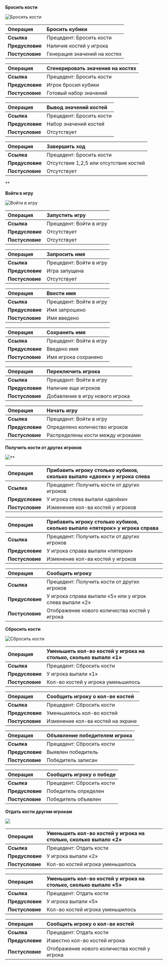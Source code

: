 ﻿**Бросить кости**

![](Aspose.Words.fdc02100-19c5-49bd-a678-e01e413e170a.001.png "Бросить кости")

|**Операция**|Бросить кубики|
| :- | :- |
|**Ссылка**|Прецедент: Бросить кости|
|**Предусловие**|Наличие костей у игрока|
|**Постусловие**|Генерация значений на костях|

|**Операция**|Сгенерировать значения на костях|
| :- | :- |
|**Ссылка**|Прецедент: Бросить кости|
|**Предусловие**|Игрок бросил кубики|
|**Постусловие**|Готовый набор значений|

|**Операция**|Вывод значений костей|
| :- | :- |
|**Ссылка**|Прецедент: Бросить кости|
|**Предусловие**|Набор значений костей|
|**Постусловие**|Отсутствует|

|**Операция**|Завершить ход|
| :- | :- |
|**Ссылка**|Прецедент: Бросить кости|
|**Предусловие**|Отсутствие 1,2,5 или отсутствие костей|
|**Постусловие**|Отсутствует|
**


**Войти в игру**

![](Aspose.Words.fdc02100-19c5-49bd-a678-e01e413e170a.002.png "Войти в игру")

|**Операция**|Запустить игру|
| :- | :- |
|**Ссылка**|Прецедент: Войти в игру|
|**Предусловие**|Отсутствует|
|**Постусловие**|Отсутствует|

|**Операция**|Запросить имя|
| :- | :- |
|**Ссылка**|Прецедент: Войти в игру|
|**Предусловие**|Игра запущена|
|**Постусловие**|Отсутствует|

|**Операция**|Ввести имя|
| :- | :- |
|**Ссылка**|Прецедент: Войти в игру|
|**Предусловие**|Имя запрошено|
|**Постусловие**|Имя введено|

|**Операция**|Сохранить имя|
| :- | :- |
|**Ссылка**|Прецедент: Войти в игру|
|**Предусловие**|Введено имя|
|**Постусловие**|Имя игрока сохранено|

|**Операция**|Переключить игрока|
| :- | :- |
|**Ссылка**|Прецедент: Войти в игру|
|**Предусловие**|Наличие еще игроков|
|**Постусловие**|Добавление в игру нового игрока|

|**Операция**|Начать игру|
| :- | :- |
|**Ссылка**|Прецедент: Войти в игру|
|**Предусловие**|Определено количество игроков|
|**Постусловие**|Распределены кости между игроками|

**Получить кости от других игроков**

![](Aspose.Words.fdc02100-19c5-49bd-a678-e01e413e170a.003.png)** 

|**Операция**|Прибавить игроку столько кубиков, сколько выпало «двоек» у игрока слева|
| :- | :- |
|**Ссылка**|Прецедент: Получить кости от других игроков|
|**Предусловие**|У игрока слева выпали «двойки»|
|**Постусловие**|Изменение кол-ва костей у игроков|

|**Операция**|Прибавить игроку столько кубиков, сколько выпало «пятерок» у игрока справа|
| :- | :- |
|**Ссылка**|Прецедент: Получить кости от других игроков|
|**Предусловие**|У игрока справа выпали «пятерки»|
|**Постусловие**|Изменение кол-ва костей у игроков|

|**Операция**|Сообщить игроку|
| :- | :- |
|**Ссылка**|Прецедент: Получить кости от других игроков|
|**Предусловие**|У игрока справа выпали «5» или у игрок слева выпали «2»|
|**Постусловие**|Отображение нового количества костей у игрока|

**Сбросить кости**

![](Aspose.Words.fdc02100-19c5-49bd-a678-e01e413e170a.004.png "Сбросить кости")

|**Операция**|Уменьшить кол-во костей у игрока на столько, сколько выпало «1»|
| :- | :- |
|**Ссылка**|Прецедент: Сбросить кости|
|**Предусловие**|У игрока выпали «1»|
|**Постусловие**|Кол-во костей у игрока уменьшилось|

|**Операция**|Сообщить игроку о кол-ве костей|
| :- | :- |
|**Ссылка**|Прецедент: Сбросить кости|
|**Предусловие**|Уменьшилось кол-во костей|
|**Постусловие**|Изменение кол-ва костей на экране|

|**Операция**|Объявление победителем игрока|
| :- | :- |
|**Ссылка**|Прецедент: Сбросить кости|
|**Предусловие**|Выявлен победитель|
|**Постусловие**|Победитель записан|

|**Операция**|Сообщить игроку о победе|
| :- | :- |
|**Ссылка**|Прецедент: Сбросить кости|
|**Предусловие**|Победитель определен|
|**Постусловие**|Победитель объявлен|

**Отдать кости другим игрокам**

![](Aspose.Words.fdc02100-19c5-49bd-a678-e01e413e170a.005.png)

|**Операция**|Уменьшить кол-во костей у игрока на столько, сколько выпало «2»|
| :- | :- |
|**Ссылка**|Прецедент: Отдать кости|
|**Предусловие**|У игрока выпали «2»|
|**Постусловие**|Кол-во костей игрока уменьшилось|

|**Операция**|Уменьшить кол-во костей у игрока на столько, сколько выпало «5» |
| :- | :- |
|**Ссылка**|Прецедент: Отдать кости|
|**Предусловие**|У игрока выпали «5»|
|**Постусловие**|Кол-во костей игрока уменьшилось|

|**Операция**|Сообщить игроку о кол-ве костей|
| :- | :- |
|**Ссылка**|Прецедент: Отдать кости|
|**Предусловие**|Известно кол-во костей игрока|
|**Постусловие**|Отображение нового количества костей у игрока|

